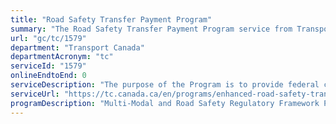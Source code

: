 ```yaml
---
title: "Road Safety Transfer Payment Program"
summary: "The Road Safety Transfer Payment Program service from Transport Canada is not available end-to-end online, according to the GC Service Inventory."
url: "gc/tc/1579"
department: "Transport Canada"
departmentAcronym: "tc"
serviceId: "1579"
onlineEndtoEnd: 0
serviceDescription: "The purpose of the Program is to provide federal contributions to the province and territories as well as to the Canadian Council of Motor Transport Administrators to help establish of a national regulatory framework for motor carrier safety."
serviceUrl: "https://tc.canada.ca/en/programs/enhanced-road-safety-transfer-payment-program"
programDescription: "Multi-Modal and Road Safety Regulatory Framework Program"
---
```

